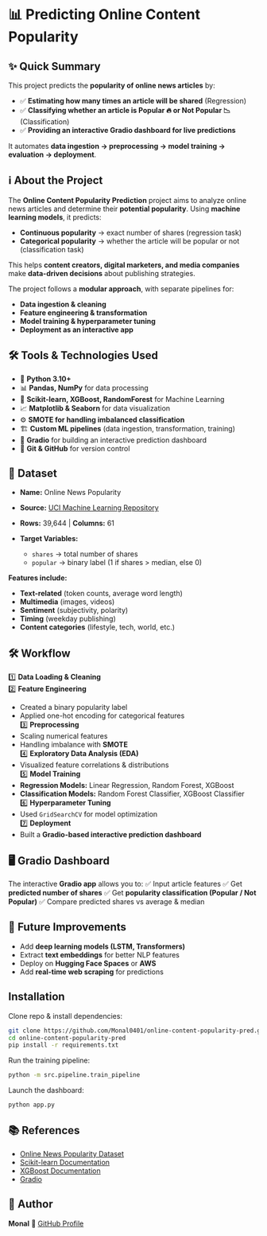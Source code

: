
# 📊 Predicting Online Content Popularity

## ✨ Quick Summary

This project predicts the **popularity of online news articles** by:  

- ✅ **Estimating how many times an article will be shared** (Regression)  
- ✅ **Classifying whether an article is Popular 🔥 or Not Popular 📉** (Classification)  
- ✅ **Providing an interactive Gradio dashboard for live predictions**  

It automates **data ingestion → preprocessing → model training → evaluation → deployment**.

## ℹ️ About the Project

The **Online Content Popularity Prediction** project aims to analyze online news articles and determine their **potential popularity**. Using **machine learning models**, it predicts:

* **Continuous popularity** → exact number of shares (regression task)
* **Categorical popularity** → whether the article will be popular or not (classification task)

This helps **content creators, digital marketers, and media companies** make **data-driven decisions** about publishing strategies.

The project follows a **modular approach**, with separate pipelines for:

* **Data ingestion & cleaning**
* **Feature engineering & transformation**
* **Model training & hyperparameter tuning**
* **Deployment as an interactive app**

## 🛠 Tools & Technologies Used

- 🐍 **Python 3.10+**  
- 📊 **Pandas, NumPy** for data processing  
- 🤖 **Scikit-learn, XGBoost, RandomForest** for Machine Learning  
- 📈 **Matplotlib & Seaborn** for data visualization  
- ⚙️ **SMOTE for handling imbalanced classification**  
- 🏗 **Custom ML pipelines** (data ingestion, transformation, training)  
- 🎨 **Gradio** for building an interactive prediction dashboard  
- 📝 **Git & GitHub** for version control  


## 📂 Dataset

* **Name:** Online News Popularity
* **Source:** [UCI Machine Learning Repository](https://archive.ics.uci.edu/ml/datasets/Online+News+Popularity)
* **Rows:** 39,644 | **Columns:** 61
* **Target Variables:**

  * `shares` → total number of shares
  * `popular` → binary label (1 if shares > median, else 0)

**Features include:**

* **Text-related** (token counts, average word length)
* **Multimedia** (images, videos)
* **Sentiment** (subjectivity, polarity)
* **Timing** (weekday publishing)
* **Content categories** (lifestyle, tech, world, etc.)

## 🛠 Workflow  

1️⃣ **Data Loading & Cleaning**  
2️⃣ **Feature Engineering**  
   - Created a binary popularity label  
   - Applied one-hot encoding for categorical features  
3️⃣ **Preprocessing**  
   - Scaling numerical features  
   - Handling imbalance with **SMOTE**  
4️⃣ **Exploratory Data Analysis (EDA)**  
   - Visualized feature correlations & distributions  
5️⃣ **Model Training**  
   - **Regression Models:** Linear Regression, Random Forest, XGBoost  
   - **Classification Models:** Random Forest Classifier, XGBoost Classifier  
6️⃣ **Hyperparameter Tuning**  
   - Used `GridSearchCV` for model optimization  
7️⃣ **Deployment**  
   - Built a **Gradio-based interactive prediction dashboard**  

## 🖥 Gradio Dashboard

The interactive **Gradio app** allows you to:
✅ Input article features
✅ Get **predicted number of shares**
✅ Get **popularity classification (Popular / Not Popular)**
✅ Compare predicted shares vs average & median

## 🔮 Future Improvements

* Add **deep learning models (LSTM, Transformers)**
* Extract **text embeddings** for better NLP features
* Deploy on **Hugging Face Spaces** or **AWS**
* Add **real-time web scraping** for predictions

## Installation

Clone repo & install dependencies:
```bash
git clone https://github.com/Monal0401/online-content-popularity-pred.git
cd online-content-popularity-pred
pip install -r requirements.txt
```

Run the training pipeline:
```bash
python -m src.pipeline.train_pipeline
```

Launch the dashboard:
```bash
python app.py
```

## 📚 References

* [Online News Popularity Dataset](https://archive.ics.uci.edu/ml/datasets/Online+News+Popularity)
* [Scikit-learn Documentation](https://scikit-learn.org/stable/)
* [XGBoost Documentation](https://xgboost.readthedocs.io/)
* [Gradio](https://www.gradio.app/)


## 👤 Author

**Monal**
🔗 [GitHub Profile](https://github.com/Monal0401)



